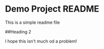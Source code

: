 # Demo Project README

This is a simple readme file

##Heading 2

I hope this isn't much od a problem!